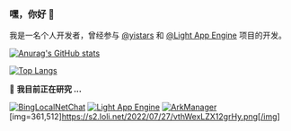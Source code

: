 ### 嘿，你好 👋
我是一名个人开发者，曾经参与 [@yistars](https://github.com/yistars) 和 [@Light App Engine](https://github.com/loliart-lae) 项目的开发。

[![Anurag's GitHub stats](https://github-readme-stats.vercel.app/api?username=BingYanchi&show_icons=true&locale=cn&include_all_commits=true&count_private=true)](https://github.com/BingYanchi)

[![Top Langs](https://github-readme-stats.vercel.app/api/top-langs/?username=BingYanchi&layout=compact&locale=cn)](https://github.com/BingYanchi)

🔭 **我目前正在研究 ...**

[![BingLocalNetChat](https://github-readme-stats.vercel.app/api/pin/?username=BingYanchi&repo=BingLocalNetChat&locale=cn&show_owner=true)](https://github.com/BingYanchi/BingLocalNetChat)
[![Light App Engine](https://github-readme-stats.vercel.app/api/pin/?username=loliart-lae&repo=lae&locale=cn&show_owner=true)](https://github.com/loliart-lae/lae)
[![ArkManager](https://github-readme-stats.vercel.app/api/pin/?username=yistars&repo=ArkManager&locale=cn&show_owner=true)](https://github.com/yistars/ArkManager)
[img=361,512]https://s2.loli.net/2022/07/27/vthWexLZX12grHy.png[/img]
<!--
* [**BingLocalNetChat**](https://github.com/BingYanchi/BingLocalNetChat): Bing's LocalNet Chat Client
* [**Loliart-Lae**](https://github.com/loliart-lae): Light App Engine
* [**ArkManager**](https://github.com/yistars/ArkManager): Ark server web management panel

📫 **How to reach me ...**
* Twitter: [@Bing_Yanchi](https://twitter.com/Bing_Yanchi)
* Email: Bing_Yanchi@outlook.com
-->
<!--
**BingYanchi/BingYanchi** is a ✨ _special_ ✨ repository because its `README.md` (this file) appears on your GitHub profile.

<!--
Here are some ideas to get you started:

- 🔭 I’m currently working on ...
- 🌱 I’m currently learning ...
- 👯 I’m looking to collaborate on ...
- 🤔 I’m looking for help with ...
- 💬 Ask me about ...
- 📫 How to reach me: ...
- 😄 Pronouns: ...
- ⚡ Fun fact: ...
-->
